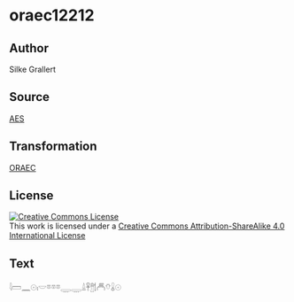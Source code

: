 # oraec12212

## Author

Silke Grallert

## Source

[AES](https://github.com/simondschweitzer/aes)

## Transformation

[ORAEC](https://oraec.github.io/)

## License

<a rel="license" href="http://creativecommons.org/licenses/by-sa/4.0/"><img alt="Creative Commons License" style="border-width:0" src="https://i.creativecommons.org/l/by-sa/4.0/88x31.png" /></a><br />This work is licensed under a <a rel="license" href="http://creativecommons.org/licenses/by-sa/4.0/">Creative Commons Attribution-ShareAlike 4.0 International License</a>

## Text

𓇋𓏠𓈖𓇳𓏤𓎟𓎼𓎼𓎼𓇾𓇾𓏙𓋹𓊽𓌀𓄫𓄣𓏇𓇳<br>
